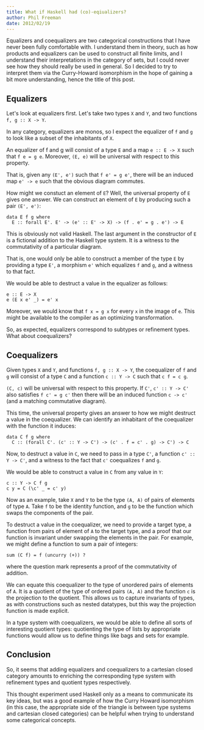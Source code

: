 ```yaml
---
title: What if Haskell had (co)-eqiualizers?
author: Phil Freeman
date: 2012/02/19
---
```


Equalizers and coequalizers are two categorical constructions that I have never been fully comfortable with. I understand them in theory, such as how products and equalizers can be used to construct all finite limits, and I understand their interpretations in the category of sets, but I could never see how they should really be used in general. So I decided to try to interpret them via the Curry-Howard isomorphism in the hope of gaining a bit more understanding, hence the title of this post.

## Equalizers

Let\'s look at equalizers first. Let\'s take two types `X` and `Y`, and two functions `f, g :: X -> Y`.

In any category, equalizers are monos, so I expect the equalizer of `f` and `g` to look like a subset of the inhabitants of `X`.

An equalizer of f and g will consist of a type `E` and a map `e :: E -> X` such that `f e = g e`. Moreover, `(E, e)` will be universal with respect to this property.

That is, given any `(E', e')` such that `f e' = g e'`, there will be an induced map `e' -> e` such that the obvious diagram commutes.

How might we constuct an element of `E`? Well, the universal property of `E` gives one answer. We can construct an element of `E` by producing such a pair `(E', e')`:

~~~
data E f g where 
  E :: forall E'. E' -> (e' :: E' -> X) -> (f . e' = g . e') -> E
~~~

This is obviously not valid Haskell. The last argument in the constructor of `E` is a fictional addition to the Haskell type system. It is a witness to the commutativity of a particular diagram.

That is, one would only be able to construct a member of the type `E` by providing a type `E'`, a morphism `e'` which equalizes `f` and `g`, and a witness to that fact.

We would be able to destruct a value in the equalizer as follows:

~~~
e :: E -> X
e (E x e' _) = e' x
~~~

Moreover, we would know that `f x = g x` for every `x` in the image of `e`. This might be available to the compiler as an optimizing transformation.

So, as expected, equalizers correspond to subtypes or refinement types. What about coequalizers?

## Coequalizers

Given types `X` and `Y`, and functions `f, g :: X -> Y`, the coequalizer of `f` and `g` will consist of a type `C` and a function `c :: Y -> C` such that `c f = c g`.

`(C, c)` will be universal with respect to this property. If `C'`, `c' :: Y -> C'` also satisfies `f c' = g c'` then there will be an induced function `c -> c'` (and a matching commutative diagram).

This time, the universal property gives an answer to how we might destruct a value in the coequalizer. We can identify an inhabitant of the coequalizer with the function it induces:

~~~
data C f g where 
  C :: (forall C'. (c' :: Y -> C') -> (c' . f = c' . g) -> C') -> C
~~~

Now, to destruct a value in `C`, we need to pass in a type `C'`, a function `c' :: Y -> C'`, and a witness to the fact that `c'` coequalizes `f` and `g`.

We would be able to construct a value in `C` from any value in `Y`:

~~~
c :: Y -> C f g
c y = C (\c' _ = c' y)
~~~

Now as an example, take `X` and `Y` to be the type `(A, A)` of pairs of elements of type `A`. Take `f` to be the identity function, and `g` to be the function which swaps the components of the pair.

To destruct a value in the coequalizer, we need to provide a target type, a function from pairs of element of `A` to the target type, and a proof that our function is invariant under swapping the elements in the pair. For example, we might define a function to sum a pair of integers:

~~~
sum (C f) = f (uncurry (+)) ?
~~~

where the question mark represents a proof of the commutativity of addition.

We can equate this coequalizer to the type of unordered pairs of elements of `A`. It is a quotient of the type of ordered pairs `(A, A)` and the function `c` is the projection to the quotient. This allows us to capture invariants of types, as with constructions such as nested datatypes, but this way the projection function is made explicit.

In a type system with coequalizers, we would be able to define all sorts of interesting quotient types: quotienting the type of lists by appropriate functions would allow us to define things like bags and sets for example.

## Conclusion

So, it seems that adding equalizers and coequalizers to a cartesian closed category amounts to enriching the corresponding type system with refinement types and quotient types respectively.

This thought experiment used Haskell only as a means to communicate its key ideas, but was a good example of how the Curry Howard isomorphism (in this case, the appropriate side of the triangle is between type systems and cartesian closed categories) can be helpful when trying to understand some categorical concepts.
